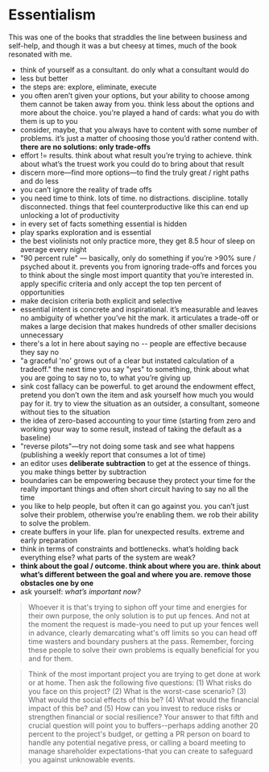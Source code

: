# Essentialism

This was one of the books that straddles the line between business and self-help, and though it was a but cheesy at times, much of the book resonated with me.


- think of yourself as a consultant. do only what a consultant would do
- less but better
- the steps are: explore, eliminate, execute 
- you often aren’t given your options, but your ability to choose among them cannot be taken away from you. think less about the options and more about the choice. you're played a hand of cards: what you do with them is up to you
- consider, maybe, that you always have to content with some number of problems. it’s just a matter of choosing those you’d rather contend with. **there are no solutions: only trade-offs**
- effort != results. think about what result you’re trying to achieve. think about what’s the truest work you could do to bring about that result
- discern more—find more options—to find the truly great / right paths and do less 
- you can’t ignore the reality of trade offs
- you need time to think. lots of time. no distractions. discipline. totally disconnected. things that feel counterproductive like this can end up unlocking a lot of productivity
- in every set of facts something essential is hidden 
- play sparks exploration and is essential
- the best violinists not only practice more, they get 8.5 hour of sleep on average every night 
- "90 percent rule" — basically, only do something if you’re >90% sure / psyched about it. prevents you from ignoring trade-offs and forces you to think about the single most import quantity that you’re interested in. apply specific criteria and only accept the top ten percent of opportunities 
- make decision criteria both explicit and selective
- essential intent is concrete and inspirational. it’s measurable and leaves no ambiguity of whether you’ve hit the mark. it articulates a trade-off or makes a large decision that makes hundreds of other smaller decisions unnecessary
- there's a lot in here about saying no -- people are effective because they say no
- "a graceful 'no' grows out of a clear but instated calculation of a tradeoff." the next time you say "yes" to something, think about what you are going to say no to, to what you’re giving up
- sink cost fallacy can be powerful. to get around the endowment effect, pretend you don’t own the item and ask yourself how much you would pay for it. try to view the situation as an outsider, a consultant, someone without ties to the situation
- the idea of zero-based accounting to your time (starting from zero and working your way to some result, instead of taking the default as a baseline)
- "reverse pilots"—try not doing some task and see what happens (publishing a weekly report that consumes a lot of time)
- an editor uses **deliberate subtraction** to get at the essence of things. you make things better by subtraction
- boundaries can be empowering because they protect your time for the really important things and often short circuit having to say no all the time
- you like to help people, but often it can go against you. you can’t just solve their problem, otherwise you’re enabling them. we rob their ability to solve the problem. 
- create buffers in your life. plan for unexpected results. extreme and early preparation
- think in terms of constraints and bottlenecks. what’s holding back everything else? what parts of the system are weak?
- **think about the goal / outcome. think about where you are. think about what’s different between the goal and where you are. remove those obstacles one by one**
- ask yourself: *what’s important now?*

> Whoever it is that's trying to siphon off your time and energies for their own purpose, the only solution is to put up fences. And not at the moment the request is made-you need to put up your fences well in advance, clearly demarcating what's off limits so you can head off time wasters and boundary pushers at the pass. Remember, forcing these people to solve their own problems is equally beneficial for you and for them.


> Think of the most important project you are trying to get done at work or at home. Then ask the following five questions: (1) What risks do you face on this project? (2) What is the worst-case scenario? (3) What would the social effects of this be? (4) What would the financial impact of this be? and (5) How can you invest to reduce risks or strengthen financial or social resilience? Your answer to that fifth and crucial question will point you to buffers--perhaps adding another 20 percent to the project's budget, or getting a PR person on board to handle any potential negative press, or calling a board meeting to manage shareholder expectations-that you can create to safeguard you against unknowable events.

